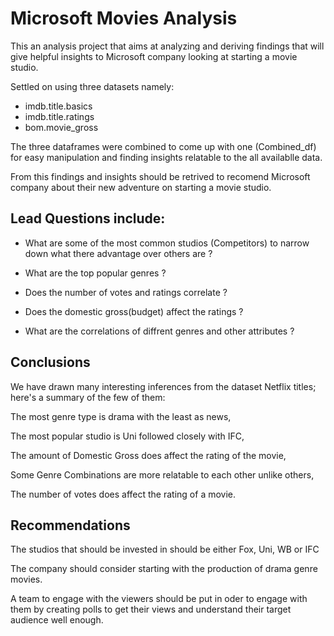 # Microsoft Movies Analysis
This an analysis project that aims at analyzing and deriving findings that will give helpful insights to Microsoft company looking at starting a movie studio.

Settled on using three datasets namely:
- imdb.title.basics
- imdb.title.ratings
- bom.movie_gross

The three dataframes were combined to come up with one (Combined_df) for easy manipulation and finding insights relatable to the all availablle data.

From this findings and insights should be retrived to recomend Microsoft company about their new adventure on starting  a movie studio.

## Lead Questions include:
- What are some of the most common studios (Competitors) to narrow down what there advantage over others are ?

- What are the top popular genres ?

- Does the number of votes and ratings correlate ?

- Does the domestic gross(budget) affect the ratings ?

- What are the correlations of diffrent genres and other attributes ?

## Conclusions

We have drawn many interesting inferences from the dataset Netflix titles; here's a summary of the few of them:

The most genre type is drama with the least as news,

The most popular studio is Uni followed closely with IFC,

The amount of Domestic Gross does affect the rating of the movie,

Some Genre Combinations are more relatable to each other unlike others,

The number of votes does affect the rating of a movie.

## Recommendations

The studios that should be invested in should be either Fox, Uni, WB or IFC

The company should consider starting with the production of drama genre movies.

A team to engage with the viewers should be put in oder to engage with them by creating polls to get their views and understand their target audience well enough.
